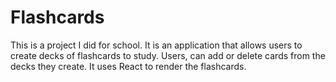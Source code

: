 # Flashcards
This is a project I did for school. It is an application that allows users to create decks of flashcards to study. Users, can add or delete cards from the decks they create. It uses React to render the flashcards.
